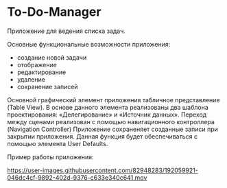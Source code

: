 # To-Do-Manager
Приложение для ведения списка задач. 

Основные функциональные возможности приложения: 
* создание новой задачи
* отображение
* редактирование
* удаление
* сохранение записей 

Основной графический элемент приложения табличное представление (Table View). В основе данного элемента реализованы два шаблона проектирования: «Делегирование» и «Источник данных». Переход между сценами реализован с помощью навигационного контроллера (Navigation Controller) Приложение сохраненяет созданные записи при закрытии приложения. Данная функция будет обеспечиваться с помощью элемента User Defaults.

Пример работы приложения:



https://user-images.githubusercontent.com/82948283/192059921-046dc4cf-9892-402d-9376-c633e340c641.mov

